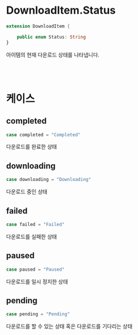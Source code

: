 # DownloadItem.Status

```swift
extension DownloadItem {

    public enum Status: String
}
```

아이템의 현재 다운로드 상태를 나타냅니다.

<br><br>
# 케이스

## completed
```swift
case completed = "Completed"
```
다운로드를 완료한 상태

## downloading
```swift
case downloading = "Downloading"
```
다운로드 중인 상태

## failed
```swift
case failed = "Failed"
```
다운로드를 실패한 상태

## paused
```swift
case paused = "Paused"
```
다운로드를 일시 정지한 상태

## pending
```swift
case pending = "Pending"
```
다운로드를 할 수 있는 상태 혹은 다운로드를 기다리는 상태
